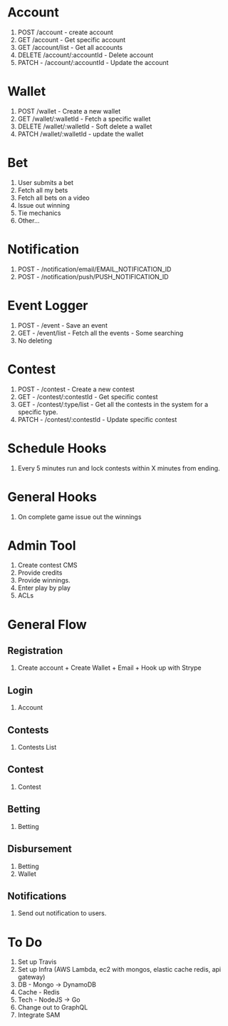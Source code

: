 # Account
1. POST  /account - create account
1. GET /account - Get specific account
1. GET /account/list - Get all accounts
1. DELETE /account/:accountId - Delete account
1. PATCH - /account/:accountId - Update the account

# Wallet 
1. POST /wallet - Create a new wallet
1. GET /wallet/:walletId - Fetch a specific wallet
1. DELETE /wallet/:walletId - Soft delete a wallet
1. PATCH /wallet/:walletId - update the wallet

# Bet
1. User submits a bet
1. Fetch all my bets
1. Fetch all bets on a video
1. Issue out winning
1. Tie mechanics
1. Other…

# Notification
1. POST - /notification/email/EMAIL_NOTIFICATION_ID
1. POST - /notification/push/PUSH_NOTIFICATION_ID

# Event Logger
1. POST - /event - Save an event
1. GET - /event/list - Fetch all the events - Some searching
1. No deleting

# Contest
1. POST - /contest - Create a new contest
1. GET - /contest/:contestId - Get specific contest
1. GET - /contest/:type/list - Get all the contests in the system for a specific type.
1. PATCH - /contest/:contestId - Update specific contest

# Schedule Hooks
1. Every 5 minutes run and lock contests within X minutes from ending.
# General Hooks
1. On complete game issue out the winnings

# Admin Tool
1. Create contest CMS
1. Provide credits 
1. Provide winnings.
1. Enter play by play
1. ACLs

# General Flow
## Registration
1. Create account + Create Wallet + Email + Hook up with Strype
## Login 
1. Account
## Contests
1. Contests List
## Contest
1. Contest
## Betting
1. Betting
## Disbursement
1. Betting
1. Wallet
## Notifications
1. Send out notification to users. 

# To Do
1. Set up Travis
1. Set up Infra (AWS Lambda, ec2 with mongos, elastic cache redis, api gateway)
1. DB - Mongo -> DynamoDB
1. Cache - Redis
1. Tech - NodeJS -> Go
1. Change out to GraphQL
1. Integrate SAM
